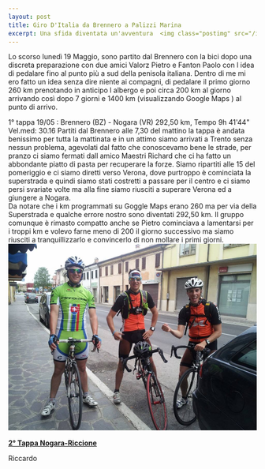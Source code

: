 ```yaml
---
layout: post
title: Giro D'Italia da Brennero a Palizzi Marina 
excerpt: Una sfida diventata un'avventura  <img class="postimg" src="/images/giroitalia/mare.jpg">
---
```


Lo scorso lunedì 19 Maggio, sono partito dal Brennero con la bici dopo una discreta preparazione con due amici Valorz Pietro e Fanton Paolo con l idea di pedalare fino al punto più a sud della penisola italiana.
Dentro di me mi ero fatto un idea senza dire niente ai compagni, di pedalare il primo giorno 260 km prenotando in anticipo l albergo e poi circa 200 km al giorno arrivando così dopo 7 giorni e 1400 km (visualizzando Google Maps )  al punto di arrivo.

1° tappa 19/05 : Brennero (BZ) - Nogara (VR) 292,50 km, Tempo 9h 41'44" Vel.med: 30.16
Partiti dal Brennero alle 7,30 del mattino la tappa è andata benissimo per tutta la mattinata e in un attimo siamo arrivati a Trento senza nessun problema, agevolati dal fatto che conoscevamo bene le strade, per pranzo ci siamo fermati dall amico Maestri Richard che ci ha fatto un abbondante piatto di pasta per recuperare la forze. Siamo ripartiti alle 15 del pomeriggio e ci siamo diretti verso Verona, dove purtroppo è cominciata la superstrada e quindi siamo stati costretti a passare per il centro e ci siamo persi svariate volte ma alla fine siamo riusciti a superare Verona ed a giungere a Nogara.<br>
Da notare che i km programmati su Goggle Maps erano 260 ma per via della Superstrada e qualche errore nostro sono diventati 292,50 km. Il gruppo comunque è rimasto compatto anche se Pietro cominciava a lamentarsi per i troppi km e volevo farne meno di 200 il giorno successivo ma siamo riusciti a tranquillizzarlo e convincerlo di non mollare i primi giorni.<br>
<a href="/images/1tappa.jpg"><img class="postimg" src="/images/giroitalia/1tappa.jpg"></a>
<a href="/2Tappa/"><p class="correlatedPost"><b>2° Tappa Nogara-Riccione</b></p></a>
Riccardo 
